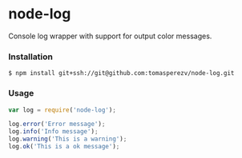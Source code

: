 node-log
========

Console log wrapper with support for output color messages.

### Installation ###

```shell
$ npm install git+ssh://git@github.com:tomasperezv/node-log.git
```

### Usage ###

```javascript
var log = require('node-log');

log.error('Error message');
log.info('Info message');
log.warning('This is a warning');
log.ok('This is a ok message');
```
